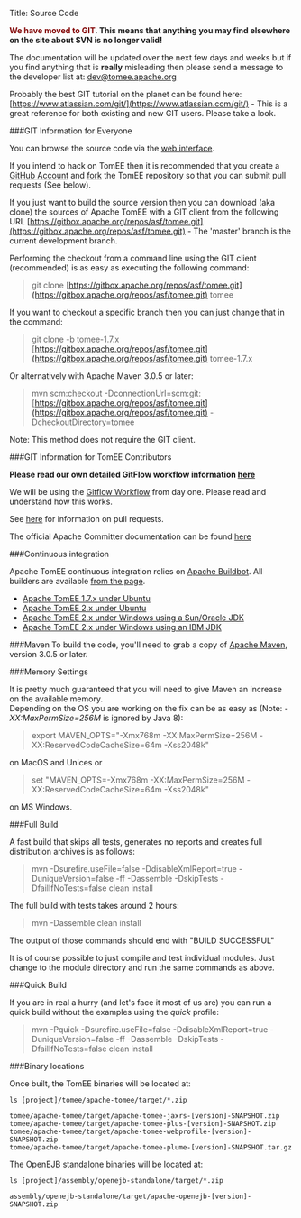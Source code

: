 Title: Source Code

**<span style="color: rgb(128,0,0);">We have moved to GIT</span>. This means that anything you may find elsewhere on the site about SVN is no longer valid!**
  
The documentation will be updated over the next few days and weeks but if you find anything that is **really** misleading then please send a message to the developer list at: [dev@tomee.apache.org](mailto:dev@tomee.apache.org)

Probably the best GIT tutorial on the planet can be found here: [https://www.atlassian.com/git/](https://www.atlassian.com/git/) - This is a great reference for both existing and new GIT users. Please take a look.

###GIT Information for Everyone

You can browse the source code via the [web interface](http://gitbox.apache.org/repos/asf/tomee.git).

If you intend to hack on TomEE then it is recommended that you create a [GitHub Account](https://github.com) and [fork](https://help.github.com/articles/fork-a-repo/) the TomEE repository so that you can submit pull requests (See below).

If you just want to build the source version then you can download (aka clone) the sources of Apache TomEE with a GIT client from the following URL [https://gitbox.apache.org/repos/asf/tomee.git](https://gitbox.apache.org/repos/asf/tomee.git) - The 'master' branch is the current development branch.

Performing the checkout from a command line using the GIT client (recommended) is as easy as executing the following command:
> git clone [https://gitbox.apache.org/repos/asf/tomee.git](https://gitbox.apache.org/repos/asf/tomee.git) tomee

If you want to checkout a specific branch then you can just change that in the command:

> git clone -b tomee-1.7.x [https://gitbox.apache.org/repos/asf/tomee.git](https://gitbox.apache.org/repos/asf/tomee.git) tomee-1.7.x

Or alternatively with Apache Maven 3.0.5 or later:

> mvn scm:checkout
> -DconnectionUrl=scm:git:[https://gitbox.apache.org/repos/asf/tomee.git](https://gitbox.apache.org/repos/asf/tomee.git)
> -DcheckoutDirectory=tomee

Note: This method does not require the GIT client.

<a name="SourceCode-Contributors"></a>
###GIT Information for TomEE Contributors

**Please read our own detailed GitFlow workflow information [here](git.html)**

We will be using the [Gitflow Workflow](https://www.atlassian.com/git/tutorials/comparing-workflows/gitflow-workflow) from day one. Please read and understand how this works.

See [here](https://help.github.com/articles/using-pull-requests/) for information on pull requests. 

The official Apache Committer documentation can be found [here](https://gitbox.apache.org/#committers-getting-started)

<a name="SourceCode-Continuousintegration"></a>
###Continuous integration

Apache TomEE continuous integration relies on [Apache Buildbot](http://ci.apache.org/).
All builders are available [from the page](http://ci.apache.org/builders).

* [Apache TomEE 1.7.x under Ubuntu](http://ci.apache.org/builders/tomee-1.7.x-ubuntu)
* [Apache TomEE 2.x under Ubuntu](http://ci.apache.org/builders/tomee-trunk-ubuntu)
* [Apache TomEE 2.x under Windows using a Sun/Oracle JDK](http://ci.apache.org/builders/tomee-trunk-win-sunjdk)
* [Apache TomEE 2.x under Windows using an IBM JDK](http://ci.apache.org/builders/tomee-trunk-win-ibmjdk6)

<a name="SourceCode-Building"></a>
###Maven
To build the code, you'll need to grab a copy of [Apache Maven](http://maven.apache.org), version 3.0.5 or later.
 
###Memory Settings

It is pretty much guaranteed that you will need to give Maven an increase on the available memory.  
Depending on the OS you are working on the fix can be as easy as (Note: *-XX:MaxPermSize=256M* is ignored by Java 8):  
>export MAVEN_OPTS="-Xmx768m -XX:MaxPermSize=256M -XX:ReservedCodeCacheSize=64m -Xss2048k"

on MacOS and Unices or 
>set "MAVEN_OPTS=-Xmx768m -XX:MaxPermSize=256M -XX:ReservedCodeCacheSize=64m -Xss2048k"
  
on MS Windows.

###Full Build

A fast build that skips all tests, generates no reports and creates full distribution archives is as follows:
>mvn -Dsurefire.useFile=false -DdisableXmlReport=true -DuniqueVersion=false -ff -Dassemble -DskipTests -DfailIfNoTests=false clean install

The full build with tests takes around 2 hours:
>mvn -Dassemble clean install

The output of those commands should end with "BUILD SUCCESSFUL"

It is of course possible to just compile and test individual modules. Just change to the module directory and run the same commands as above.

###Quick Build

If you are in real a hurry (and let's face it most of us are) you can run a quick build without the examples using the *quick* profile:
>mvn -Pquick -Dsurefire.useFile=false -DdisableXmlReport=true -DuniqueVersion=false -ff -Dassemble -DskipTests -DfailIfNoTests=false clean install

###Binary locations

Once built, the TomEE binaries will be located at:

    ls [project]/tomee/apache-tomee/target/*.zip
	
    tomee/apache-tomee/target/apache-tomee-jaxrs-[version]-SNAPSHOT.zip
    tomee/apache-tomee/target/apache-tomee-plus-[version]-SNAPSHOT.zip
    tomee/apache-tomee/target/apache-tomee-webprofile-[version]-SNAPSHOT.zip
    tomee/apache-tomee/target/apache-tomee-plume-[version]-SNAPSHOT.tar.gz

The OpenEJB standalone binaries will be located at:

    ls [project]/assembly/openejb-standalone/target/*.zip
	
    assembly/openejb-standalone/target/apache-openejb-[version]-SNAPSHOT.zip

